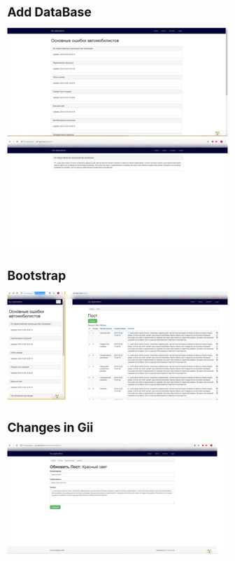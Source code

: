 # Add DataBase
![](screen1.png)
![](screen2.png)
# Bootstrap
![](screen3.png)
# Changes in Gii
![](screen4.png)
